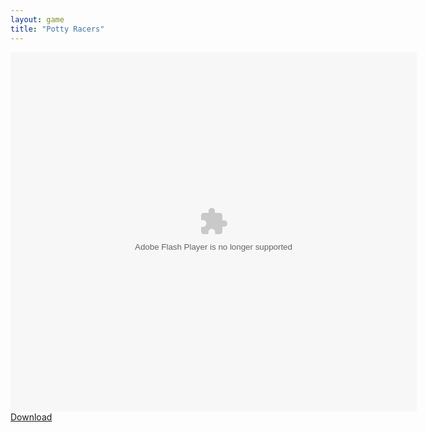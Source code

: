 ```yaml
---
layout: game
title: "Potty Racers"
---
```

<object width="100" height="100">
<embed src="pottyracers.swf" flashvars="" base="" quality="high" allowscriptaccess="always" allowfullscreen="true" bgcolor="" wmode="window" width="650" height="575" type="application/x-shockwave-flash" pluginspage="http://www.macromedia.com/go/getflashplayer">
</object>
<a href="pottyracers.swf" download class="btn btn-outline-dark">Download</a>
